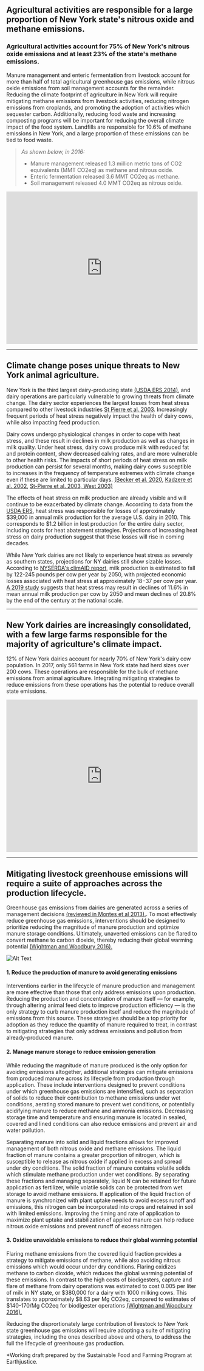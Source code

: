 ## Agricultural activities are responsible for a large proportion of New York state's nitrous oxide and methane emissions.
### Agricultural activities account for 75% of New York's nitrous oxide emissions and at least 23% of the state's methane emissions. 

Manure management and enteric fermentation from livestock account for more than half of total agricultural greenhouse gas emissions, while nitrous oxide emissions from soil management accounts for the remainder. Reducing the climate footprint of agriculture in New York will require mitigating methane emissions from livestock activities, reducing nitrogen emissions from croplands, and promoting the adoption of activities which sequester carbon. Additionally, reducing food waste and increasing composting programs will be important for reducing the overall climate impact of the food system. Landfills are responsible for 10.6% of methane emissions in New York, and a large proportion of these emissions can be tied to food waste.

> *As shown below, in 2016:* 
> * Manure management released 1.3 million metric tons of CO2 equivalents (MMT CO2eq) as methane and nitrous oxide.
> * Enteric fermentation released 3.6 MMT CO2eq as methane. 
> * Soil management released 4.0 MMT CO2eq as nitrous oxide.

<iframe title="NEW YORK AGRICULTURAL EMISSIONS" aria-label="Interactive area chart" id="datawrapper-chart-ANmHa" src="https://datawrapper.dwcdn.net/ANmHa/5/" scrolling="no" frameborder="0" style="width: 0; min-width: 100% !important; border: none;" height="400"></iframe><script type="text/javascript">!function(){"use strict";window.addEventListener("message",(function(a){if(void 0!==a.data["datawrapper-height"])for(var e in a.data["datawrapper-height"]){var t=document.getElementById("datawrapper-chart-"+e)||document.querySelector("iframe[src*='"+e+"']");t&&(t.style.height=a.data["datawrapper-height"][e]+"px")}}))}();
</script>

***

## Climate change poses unique threats to New York animal agriculture.
New York is the third largest dairy-producing state [(USDA ERS 2014)](https://www.ers.usda.gov/webdocs/publications/47162/17864_sb978_1_.pdf?v=2625.5), and dairy operations are particularly vulnerable to growing threats from climate change. The dairy sector experiences the largest losses from heat stress compared to other livestock industries [St Pierre et al. 2003](https://www.journalofdairyscience.org/article/S0022-0302%2803%2974040-5/abstract). Increasingly frequent periods of heat stress negatively impact the health of dairy cows, while also impacting feed production. 

Dairy cows undergo physiological changes in order to cope with heat stress, and these result in declines in milk production as well as changes in milk quality. Under heat stress, dairy cows produce milk with reduced fat and protein content, show decreased calving rates, and are more vulnerable to other health risks. The impacts of short periods of heat stress on milk production can persist for several months, making dairy cows susceptible to increases in the frequency of temperature extremes with climate change even if these are limited to particular days. [(Becker et al. 2020,](https://www.sciencedirect.com/science/article/pii/S0022030220303829) [Kadzere et al. 2002,](https://www.sciencedirect.com/science/article/abs/pii/S030162260100330X?via%3Dihub) [St-Pierre et al. 2003,](https://www.journalofdairyscience.org/article/S0022-0302%2803%2974040-5/abstract)[ West 2003)](https://www.journalofdairyscience.org/article/S0022-0302(03)73803-X/fulltext)

The effects of heat stress on milk production are already visible and will continue to be exacerbated by climate change. According to data from the [USDA ERS,](https://www.ers.usda.gov/webdocs/publications/45279/49164_err175.pdf?v=4739) heat stress was responsible for losses of approximately $39,000 in annual milk production for the average U.S. dairy in 2010. This corresponds to $1.2 billion in lost production for the entire dairy sector, including costs for heat abatement strategies. Projections of increasing heat stress on dairy production suggest that these losses will rise in coming decades. 

While New York dairies are not likely to experience heat stress as severely as southern states, projections for NY dairies still show sizable losses. According to [NYSERDA's climAID report](https://www.nyserda.ny.gov/-/media/Files/Publications/Research/Environmental/EMEP/climaid/ClimAID-Agriculture.pdf), milk production is estimated to fall by 122-245 pounds per cow per year by 2050, with projected economic losses associated with heat stress at approximately $18-$37 per cow per year. [A 2019 study](https://www.ncbi.nlm.nih.gov/pmc/articles/PMC6438606/) suggests that heat stress may result in declines of 11.6% in mean annual milk production per cow by 2050 and mean declines of 20.8% by the end of the century at the national scale.

***

## New York dairies are increasingly consolidated, with a few large farms responsible for the majority of agriculture's climate impact.
12% of New York dairies account for nearly 70% of New York's dairy cow population. In 2017, only 561 farms in New York state had herd sizes over 200 cows. These operations are responsible for the bulk of methane emissions from animal agriculture. Integrating mitigating strategies to reduce emissions from these operations has the potential to reduce overall state emissions. 

<iframe title="NY State Milk Cow Inventory" aria-label="Interactive area chart" id="datawrapper-chart-WxmCn" src="https://datawrapper.dwcdn.net/WxmCn/4/" scrolling="no" frameborder="0" style="width: 0; min-width: 100% !important; border: none;" height="400"></iframe><script type="text/javascript">!function(){"use strict";window.addEventListener("message",(function(a){if(void 0!==a.data["datawrapper-height"])for(var e in a.data["datawrapper-height"]){var t=document.getElementById("datawrapper-chart-"+e)||document.querySelector("iframe[src*='"+e+"']");t&&(t.style.height=a.data["datawrapper-height"][e]+"px")}}))}();
</script>

***

## Mitigating livestock greenhouse emissions will require a suite of approaches across the production lifecycle.
Greenhouse gas emissions from dairies are generated across a series of management decisions 
[(reviewed in Montes et al 2013).](https://doi.org/10.2527/jas.2013-6584). To most effectively reduce greenhouse gas emissions, interventions should be designed to prioritize reducing the magnitude of manure production and optimize manure storage conditions. Ultimately, unaverted emissions can be flared to convert methane to carbon dioxide, thereby reducing their global warming potential [(Wightman and Woodbury 2016).](https://acsess.onlinelibrary.wiley.com/doi/abs/10.2134/jeq2014.06.0269)

  ![Alt Text](manurefigure.jpg)

#### 1. Reduce the production of manure to avoid generating emissions
Interventions earlier in the lifecycle of manure production and management are more effective than those that only address emissions upon production. Reducing the production and concentration of manure itself — for example, through altering animal feed diets to improve production efficiency — is the only strategy to curb manure production itself and reduce the magnitude of emissions from this source. These strategies should be a top priority for adoption as they reduce the quantity of manure required to treat, in contrast to mitigating strategies that only address emissions and pollution from already-produced manure.  

#### 2. Manage manure storage to reduce emission generation
While reducing the magnitude of manure produced is the only option for avoiding emissions altogether, additional strategies can mitigate emissions from produced manure across its lifecycle from production through application. These include interventions designed to prevent conditions under which greenhouse gas emissions are intensified, such as separation of solids to reduce their contribution to methane emissions under wet conditions, aerating stored manure to prevent wet conditions, or potentially acidifying manure to reduce methane and ammonia emissions. Decreasing storage time and temperature and ensuring manure is located in sealed, covered and lined conditions can also reduce emissions and prevent air and water pollution. 

Separating manure into solid and liquid fractions allows for improved management of both nitrous oxide and methane emissions. The liquid fraction of manure contains a greater proportion of nitrogen, which is susceptible to release as nitrous oxide if applied in excess and spread under dry conditions. The solid fraction of manure contains volatile solids which stimulate methane production under wet conditions. By separating these fractions and managing separately, liquid N can be retained for future application as fertilizer, while volatile solids can be protected from wet storage to avoid methane emissions. If application of the liquid fraction of manure is synchronized with plant uptake needs to avoid excess runoff and emissions, this nitrogen can be incorporated into crops and retained in soil with limited emissions. Improving the timing and rate of application to maximize plant uptake and stabilization of applied manure can help reduce nitrous oxide emissions and prevent runoff of excess nitrogen.

#### 3. Oxidize unavoidable emissions to reduce their global warming potential
Flaring methane emissions from the covered liquid fraction provides a strategy to mitigate emissions of methane, while also avoiding nitrous emissions which would occur under dry conditions. Flaring oxidizes methane to carbon dioxide, which reduces the global warming potential of these emissions. In contrast to the high costs of biodigesters, capture and flare of methane from dairy operations was estimated to cost 0.005 per liter of milk in NY state, or $380,000 for a dairy with 1000 milking cows. This translates to approximately $8.63 per Mg CO2eq, compared to estimates of $140-170/Mg CO2eq for biodigester operations [(Wightman and Woodbury 2016).](https://acsess.onlinelibrary.wiley.com/doi/abs/10.2134/jeq2014.06.0269) 

Reducing the disprortionately large contribution of livestock to New York state greenhouse gas emissions will require adopting a suite of mitigating strategies, including the ones described above and others, to address the full the lifecycle of greenhouse gas production.


*Working draft prepared by the Sustainable Food and Farming Program at Earthjustice.
